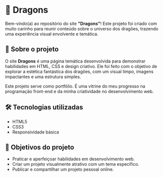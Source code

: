 

# 🐉 Dragons

Bem-vindo(a) ao repositório do site **"Dragons"**!
Este projeto foi criado com muito carinho para reunir conteúdo sobre o universo dos dragões, trazendo uma experiência visual envolvente e temática.

## 📌 Sobre o projeto

O site **Dragons** é uma página temática desenvolvida para demonstrar habilidades em HTML, CSS e design criativo. Ele foi feito com o objetivo de explorar a estética fantástica dos dragões, com um visual limpo, imagens impactantes e uma estrutura simples.

Este projeto serve como portfólio. É uma vitrine do meu progresso na programação front-end e da minha criatividade no desenvolvimento web.

## 🛠️ Tecnologias utilizadas

* HTML5
* CSS3
* Responsividade básica

## 🚀 Objetivos do projeto

* Praticar e aperfeiçoar habilidades em desenvolvimento web.
* Criar um projeto visualmente atrativo com um tema específico.
* Publicar e compartilhar um projeto pessoal online.


